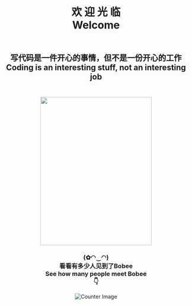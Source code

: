 <h1 align="center">
欢 迎 光 临<br>
Welcome
</h1>

<h2 align="center">
<br>
写代码是一件开心的事情，但不是一份开心的工作<br>
Coding is an interesting stuff, not an interesting job<br>
<br>
</h2>

<p align="center">
<img src="bobee.jpeg" width="300" height="400" />
</p>


<h3 align="center">
(✿◠‿◠)<br>
看看有多少人见到了Bobee<br>
See how many people meet Bobee<br>
👇
</h3>

<p align="center">
<img src="https://profile-counter.glitch.me/NielsLee/count.svg" alt="Counter Image" align="center">
</p>
